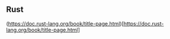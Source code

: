 ## Rust

(https://doc.rust-lang.org/book/title-page.html)[https://doc.rust-lang.org/book/title-page.html]
